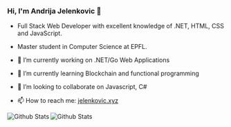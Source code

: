 ### Hi, I'm Andrija Jelenkovic 👋

- Full Stack Web Developer with excellent knowledge of .NET, HTML, CSS and JavaScript.
- Master student in Computer Science at EPFL.

- 🔭 I’m currently working on .NET/Go Web Applications
- 🌱 I’m currently learning Blockchain and functional programming
- 👯 I’m looking to collaborate on Javascript, C#
- 📫 How to reach me: [jelenkovic.xyz](https://jelenkovic.xyz/)


<img align="left" alt="Github Stats" src="https://github-readme-stats.vercel.app/api/top-langs?username=amdrija&count_private=true&&langs_count=8&layout=compact"/>

<img align="left" alt="Github Stats" src="https://github-readme-stats.vercel.app/api?username=amdrija&show_icons=true&hide_border=true&count_private=true"/>

